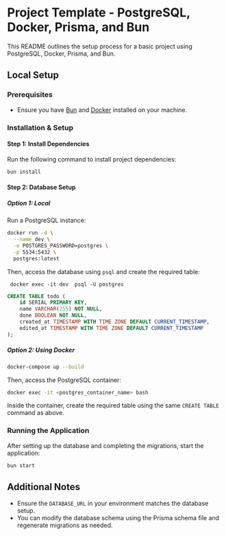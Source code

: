 # Project Template - PostgreSQL, Docker, Prisma, and Bun

This README outlines the setup process for a basic project using PostgreSQL, Docker, Prisma, and Bun.

## Local Setup

### Prerequisites

- Ensure you have [Bun](https://bun.sh/) and [Docker](https://www.docker.com/) installed on your machine.

### Installation & Setup

#### Step 1: Install Dependencies

Run the following command to install project dependencies:

```bash
bun install
```

#### Step 2: Database Setup

##### Option 1: Local

Run a PostgreSQL instance:

```bash
docker run -d \
  --name dev \
  -e POSTGRES_PASSWORD=postgres \
  -p 5534:5432 \
  postgres:latest

```

Then, access the database using `psql` and create the required table:

```
 docker exec -it dev  psql -U postgres
```

```sql
CREATE TABLE todo (
    id SERIAL PRIMARY KEY,
    name VARCHAR(255) NOT NULL,
    done BOOLEAN NOT NULL,
    created_at TIMESTAMP WITH TIME ZONE DEFAULT CURRENT_TIMESTAMP,
    edited_at TIMESTAMP WITH TIME ZONE DEFAULT CURRENT_TIMESTAMP
);
```

##### Option 2: Using Docker

```bash
docker-compose up --build
```

Then, access the PostgreSQL container:

```bash
docker exec -it <postgres_container_name> bash
```

Inside the container, create the required table using the same `CREATE TABLE` command as above.

### Running the Application

After setting up the database and completing the migrations, start the application:

```bash
bun start
```

## Additional Notes

- Ensure the `DATABASE_URL` in your environment matches the database setup.
- You can modify the database schema using the Prisma schema file and regenerate migrations as needed.
